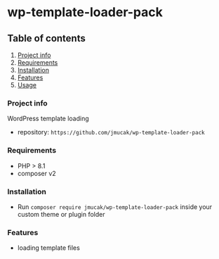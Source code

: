 # wp-template-loader-pack

## Table of contents

1. [Project info](#project-info)
2. [Requirements](#requirements)
3. [Installation](#installation)
4. [Features](#features)
5. [Usage](#usage)

### Project info

WordPress template loading

- repository: `https://github.com/jmucak/wp-template-loader-pack`

### Requirements

- PHP > 8.1
- composer v2

### Installation

- Run `composer require jmucak/wp-template-loader-pack` inside your custom theme or plugin folder

### Features

- loading template files
